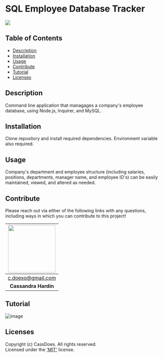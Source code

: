 # SQL Employee Database Tracker
  [<img src="https://img.shields.io/badge/License-MIT-yellow.svg"/>](https://www.mit.edu/~amini/LICENSE.md)

  ## Table of Contents
  - [Description](#description)
  - [Installation](#installation)
  - [Usage](#usage)
  - [Contribute](#contribute)
  - [Tutorial](#tutorial)
  - [Licenses](#licenses)

  ## Description
  Command line application that managages a company's employee database, using Node.js, Inquirer, and MySQL.

  ## Installation
  Clone repository and install required dependencies. Environment variable also required.

  ## Usage
  Company's department and employee structure (including salaries, positions, departments, manager name, and employee ID's) can be easily maintained, viewed, and altered as needed.
  
  ## Contribute 
  Please reach out via either of the following links with any questions, including ways in which
  you can contribute to this project!

  | [<img src="https://github.com/CassDoes.png?" width="150"/>](https://github.com/CassDoes) |
  | :-: |
  | c.doexo@gmail.com |
  | **Cassandra Hardin** |

  ## Tutorial
  
  ![image](https://user-images.githubusercontent.com/96797348/167276825-f1d5503b-0e1e-462f-aa99-bffe54286763.png)

  ## Licenses
  Copyright (c) CassDoes. All rights reserved.  
  Licensed under the ['MIT'](https://www.mit.edu/~amini/LICENSE.md) license.